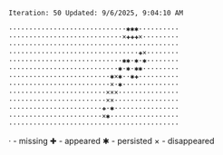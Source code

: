 `Iteration: 50 Updated: 9/6/2025, 9:04:10 AM`
<!-- GOL_START -->
`·····························✱✱✱··········`</br>
`····························×✚✚✚×·········`</br>
`··········································`</br>
`································✚×········`</br>
`····························✱✱·✱·✱········`</br>
`···························✱·✱·✱✱·········`</br>
`·························✱×✱··✱✚··········`</br>
`·························×·✱··············`</br>
`························×××···············`</br>
`························××················`</br>
`·······················✚·✱················`</br>
`·······················×✱·················`</br>
`··········································`</br>
<!-- GOL_END -->
· - missing
✚ - appeared
✱ - persisted
× - disappeared
